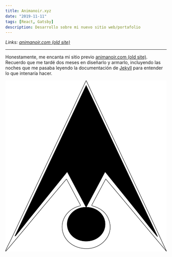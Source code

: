 ```yaml
---
title: Animanoir.xyz
date: "2019-11-11"
tags: [React, Gatsby]
description: Desarrollo sobre mi nuevo sitio web/portafolio
---
```


<div class='md-link'>

_Links:
[animanoir.com (old site)](https://animanoir.com/)_

</div>

<hr>

Honestamente, me encanta mi sitio previo [animanoir.com (old site)](https://animanoir.com/). Recuerdo que me tardé dos meses en diseñarlo y armarlo, incluyendo las noches que me pasaba leyendo la documentación de [Jekyll](https://jekyllrb.com/) para entender lo que intenaría hacer.

<center>
  <img class="post__img" src="logo-animanoir.svg" alt="Animanoir Óscar A. Montiel" />
</center>
